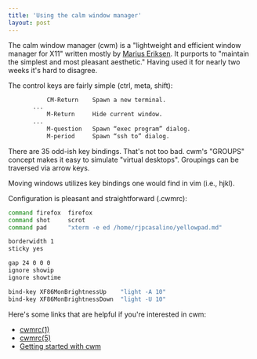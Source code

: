 ```yaml
---
title: 'Using the calm window manager'
layout: post
---
```


The calm window manager (cwm) is a "lightweight and efficient window manager for X11" written mostly by [Marius Eriksen](https://monkey.org/~marius/). It purports to "maintain the simplest and most pleasant aesthetic." Having used it for nearly two weeks it's hard to disagree. 

The control keys are fairly simple (ctrl, meta, shift):

```bash
           CM-Return	Spawn a new terminal.
	   ...
           M-Return     Hide current window.
	   ...
           M-question	Spawn “exec program” dialog.
           M-period		Spawn “ssh to” dialog.
```

There are 35 odd-ish key bindings. That's not too bad. cwm's "GROUPS" concept makes it easy to simulate "virtual desktops". Groupings can be traversed via arrow keys. 

Moving windows utilizes key bindings one would find in vim (i.e., hjkl).

Configuration is pleasant and straightforward (.cwmrc):

```bash
command firefox  firefox
command shot	 scrot
command pad 	 "xterm -e ed /home/rjpcasalino/yellowpad.md"

borderwidth 1
sticky yes

gap 24 0 0 0
ignore showip
ignore showtime

bind-key XF86MonBrightnessUp	"light -A 10"
bind-key XF86MonBrightnessDown	"light -U 10"
```

Here's some links that are helpful if you're interested in cwm:

* [cwmrc(1)](https://man.openbsd.org/cwm.1)
* [cwmrc(5)](https://man.openbsd.org/cwmrc.5)
* [Getting started with cwm](https://undeadly.org/cgi?action=article&sid=20090502141551)






